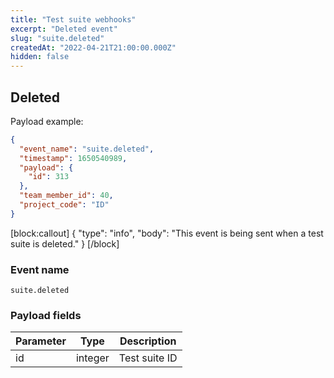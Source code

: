 ```yaml
---
title: "Test suite webhooks"
excerpt: "Deleted event"
slug: "suite.deleted"
createdAt: "2022-04-21T21:00:00.000Z"
hidden: false
---
```


## Deleted

Payload example:

```json
{
  "event_name": "suite.deleted",
  "timestamp": 1650540989,
  "payload": {
    "id": 313
  },
  "team_member_id": 40,
  "project_code": "ID"
}
```
[block:callout]
{
  "type": "info",
  "body": "This event is being sent when a test suite is deleted."
}
[/block]

### Event name

`suite.deleted`

### Payload fields

| Parameter | Type | Description   |
|-----------|------|---------------|
| id        | integer  | Test suite ID |
